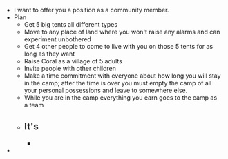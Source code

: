 - I want to offer you a position as a community member.
- Plan
	- Get 5 big tents all different types
	- Move to any place of land where you won't raise any alarms and can experiment unbothered
	- Get 4 other people to come to live with you on those 5 tents for as long as they want
	- Raise Coral as a village of 5 adults
	- Invite people with other children
	- Make a time commitment with everyone about how long you will stay in the camp; after the time is over you must empty the camp of all your personal possessions and leave to somewhere else.
	- While you are in the camp everything you earn goes to the camp as a team
	- It's
		-
		-
-